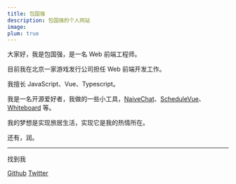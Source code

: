 ```yaml
---
title: 包国强 
description: 包国强的个人网站
image: 
plum: true
---
```


大家好，我是包国强，是一名 Web 前端工程师。

目前我在北京一家游戏发行公司担任 Web 前端开发工作。

我擅长 JavaScript、Vue、Typescript。

我是一名开源爱好者，我做的一些小工具，[NaiveChat](https://github.com/kinggq/naive-chat)、[ScheduleVue](https://github.com/kinggq/vue-schedule)、[Whiteboard](https://github.com/kinggq/whiteboard) 等。

我的梦想是实现旅居生活，实现它是我的热情所在。

还有，润。

<div flex-auto />

***

找到我
<p flex="~ gap-3 wrap">
  <a href="https://github.com/kinggq" target="_blank">
  <span op75 i-simple-icons-github /> Github</a>
  <a href="https://www.twitter.com/King_bgq" target="_blank">
  <span op75 i-simple-icons-twitter /> Twitter</a>
</p>
